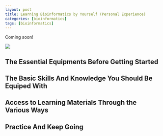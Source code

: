 ```yaml
---
layout: post
title: Learning Bioinformatics by Yourself (Personal Experience)
categories: [bioinformatics]
tags: [bioinformatics]
---
```


Coming soon!

![](http://i.imgur.com/F8WULOQ.jpg)

## The Essential Equipments Before Getting Started

## The Basic Skills And Knowledge You Should Be Equiped With

## Access to Learning Materials Through the Various Ways

## Practice And Keep Going













